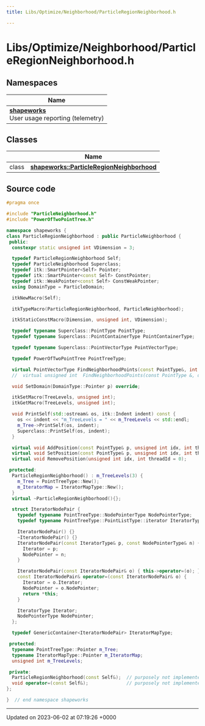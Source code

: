 ```yaml
---
title: Libs/Optimize/Neighborhood/ParticleRegionNeighborhood.h

---
```


# Libs/Optimize/Neighborhood/ParticleRegionNeighborhood.h



## Namespaces

| Name           |
| -------------- |
| **[shapeworks](../Namespaces/namespaceshapeworks.md)** <br>User usage reporting (telemetry)  |

## Classes

|                | Name           |
| -------------- | -------------- |
| class | **[shapeworks::ParticleRegionNeighborhood](../Classes/classshapeworks_1_1ParticleRegionNeighborhood.md)**  |




## Source code

```cpp
#pragma once

#include "ParticleNeighborhood.h"
#include "PowerOfTwoPointTree.h"

namespace shapeworks {
class ParticleRegionNeighborhood : public ParticleNeighborhood {
 public:
  constexpr static unsigned int VDimension = 3;

  typedef ParticleRegionNeighborhood Self;
  typedef ParticleNeighborhood Superclass;
  typedef itk::SmartPointer<Self> Pointer;
  typedef itk::SmartPointer<const Self> ConstPointer;
  typedef itk::WeakPointer<const Self> ConstWeakPointer;
  using DomainType = ParticleDomain;

  itkNewMacro(Self);

  itkTypeMacro(ParticleRegionNeighborhood, ParticleNeighborhood);

  itkStaticConstMacro(Dimension, unsigned int, VDimension);

  typedef typename Superclass::PointType PointType;
  typedef typename Superclass::PointContainerType PointContainerType;

  typedef typename Superclass::PointVectorType PointVectorType;

  typedef PowerOfTwoPointTree PointTreeType;

  virtual PointVectorType FindNeighborhoodPoints(const PointType&, int idx, double) const;
  //  virtual unsigned int  FindNeighborhoodPoints(const PointType &, double, PointVectorType &) const;

  void SetDomain(DomainType::Pointer p) override;

  itkSetMacro(TreeLevels, unsigned int);
  itkGetMacro(TreeLevels, unsigned int);

  void PrintSelf(std::ostream& os, itk::Indent indent) const {
    os << indent << "m_TreeLevels = " << m_TreeLevels << std::endl;
    m_Tree->PrintSelf(os, indent);
    Superclass::PrintSelf(os, indent);
  }

  virtual void AddPosition(const PointType& p, unsigned int idx, int threadId = 0);
  virtual void SetPosition(const PointType& p, unsigned int idx, int threadId = 0);
  virtual void RemovePosition(unsigned int idx, int threadId = 0);

 protected:
  ParticleRegionNeighborhood() : m_TreeLevels(3) {
    m_Tree = PointTreeType::New();
    m_IteratorMap = IteratorMapType::New();
  }
  virtual ~ParticleRegionNeighborhood(){};

  struct IteratorNodePair {
    typedef typename PointTreeType::NodePointerType NodePointerType;
    typedef typename PointTreeType::PointListType::iterator IteratorType;

    IteratorNodePair() {}
    ~IteratorNodePair() {}
    IteratorNodePair(const IteratorType& p, const NodePointerType& n) {
      Iterator = p;
      NodePointer = n;
    }

    IteratorNodePair(const IteratorNodePair& o) { this->operator=(o); }
    const IteratorNodePair& operator=(const IteratorNodePair& o) {
      Iterator = o.Iterator;
      NodePointer = o.NodePointer;
      return *this;
    }

    IteratorType Iterator;
    NodePointerType NodePointer;
  };

  typedef GenericContainer<IteratorNodePair> IteratorMapType;

 protected:
  typename PointTreeType::Pointer m_Tree;
  typename IteratorMapType::Pointer m_IteratorMap;
  unsigned int m_TreeLevels;

 private:
  ParticleRegionNeighborhood(const Self&);  // purposely not implemented
  void operator=(const Self&);              // purposely not implemented
};

}  // end namespace shapeworks
```


-------------------------------

Updated on 2023-06-02 at 07:19:26 +0000
